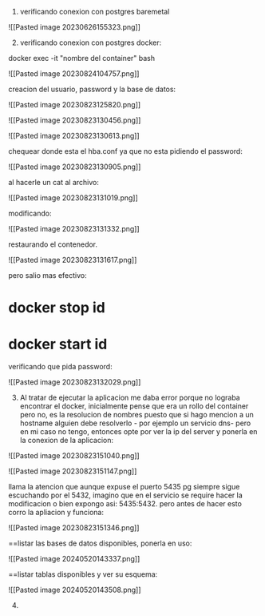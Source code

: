 1. verificando conexion con postgres baremetal

![[Pasted image 20230626155323.png]]

2. verificando conexion con postgres docker:

docker exec -it "nombre del container" bash

![[Pasted image 20230824104757.png]]


creacion del usuario, password y la base de datos:

![[Pasted image 20230823125820.png]]

![[Pasted image 20230823130456.png]]

![[Pasted image 20230823130613.png]]

chequear donde esta el hba.conf ya que no esta pidiendo el password:

![[Pasted image 20230823130905.png]]

al hacerle un cat al archivo:

![[Pasted image 20230823131019.png]]

modificando:

![[Pasted image 20230823131332.png]]

restaurando el contenedor.

![[Pasted image 20230823131617.png]]

pero salio mas efectivo:

docker stop id
=

docker start id
=

verificando que pida password:

![[Pasted image 20230823132029.png]]


3.  Al tratar de ejecutar la aplicacion me daba error porque no lograba encontrar el docker, inicialmente pense que era un rollo del container pero no, es la resolucion de nombres puesto que si hago mencion a un hostname alguien debe resolverlo - por ejemplo un servicio dns- pero en mi caso no tengo, entonces opte por ver la ip del server y ponerla en la conexion de la aplicacion:

![[Pasted image 20230823151040.png]]

![[Pasted image 20230823151147.png]]

llama la atencion que aunque expuse el puerto 5435 pg siempre sigue escuchando por el 5432, imagino que en el servicio se require hacer la modificacion o bien expongo asi: 5435:5432. pero antes de hacer esto corro la apliacion y funciona:

![[Pasted image 20230823151346.png]]



==listar las bases de datos disponibles, ponerla en uso:

![[Pasted image 20240520143337.png]]

==listar tablas disponibles y ver su esquema:

![[Pasted image 20240520143508.png]]



4. 